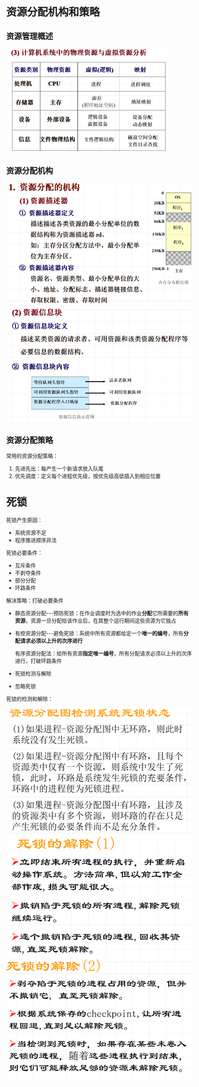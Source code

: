 # 资源分配机构和策略

## 资源管理概述

<img src="笔记图片/image-20230215214009703.png" alt="image-20230215214009703" style="zoom:50%;" />

## 资源分配机构

<img src="笔记图片/image-20221027114843120.png" alt="image-20221027114843120" style="zoom:67%;" />

<img src="笔记图片/image-20230215214040315.png" alt="image-20230215214040315" style="zoom:67%;" />

## 资源分配策略

常用的资源分配策略：

1. 先进先出：每产生一个新请求放入队尾	
2. 优先调度：定义每个进程优先级，按优先级高低插入到相应位置



# 死锁

死锁产生原因：

* 系统资源不足
* 程序推进顺序非法

死锁必要条件：

* 互斥条件
* 不剥夺条件
* 部分分配
* 环路条件

解决策略：打破必要条件

* 静态资源分配---预防死锁：在作业调度时为选中的作业**分配**它所需要的**所有资源**，资源一旦分配给该作业后，在其整个运行期间这些资源为它独占

* 有控资源分配---避免死锁：系统中所有资源都给定一个**唯一的编号**，所有**分配请求必须以上升的次序进行**

  有序资源分配法：给所有资源**指定唯一编号**，所有分配请求必须以上升的次序进行，打破环路条件

* 死锁检测与解除

* 忽略死锁

死锁的检测和解除：

<img src="笔记图片/image-20221103103924735.png" alt="image-20221103103924735" style="zoom: 67%;" /><img src="笔记图片/image-20221103103944550.png" alt="image-20221103103944550" style="zoom:67%;" /><img src="笔记图片/image-20221103104002723.png" alt="image-20221103104002723" style="zoom:67%;" />